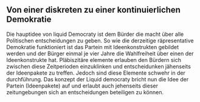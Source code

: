 ## Von einer diskreten zu einer kontinuierlichen Demokratie

Die hauptidee von liquid Democraty ist dem Bürder die macht über alle Politischen entscheidungen zu geben.
So wie die derzeitige räpresentative Demokratie funktioniert ist das Partein mit Ideenkonstrukten gebildet werden und der Bürger einmal je vier Jahre die Wahlfreiheit über einen der Ideenkonstrukte hat. Pläbiszitäre elemente erlauben den Bürdern sich zwischen diese Zeitperioden einzuklinken und entscheidunken jähenseits der Ideenpakete zu treffen. Jedoch sind diese Elemente schwehr in der durchführung.
Das konzept der Liquid democraty bricht nun die Idee der Partein (Ideenpakete) auf und erlaubt auch jehenseits dieser zeitungebungen sich an entscheidungen beteiligen zu können.